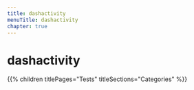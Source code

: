 ```yaml
---
title: dashactivity
menuTitle: dashactivity
chapter: true
---
```


# dashactivity

{{% children titlePages="Tests" titleSections="Categories" %}}
